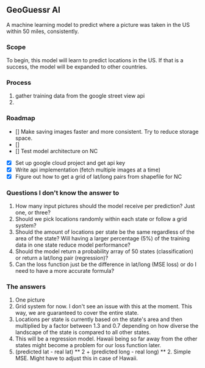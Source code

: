 ## GeoGuessr AI 
A machine learning model to predict where a picture was taken in the US within 50 miles, consistently. 

### Scope
To begin, this model will learn to predict locations in the US. If that is a success, the model will be expanded to other countries.

### Process
1. gather training data from the google street view api 
2. 

### Roadmap 
- [] Make saving images faster and more consistent. Try to reduce storage space. 
- [] 
- [] Test model architecture on NC
- [x] Set up google cloud project and get api key
- [x] Write api implementation (fetch multiple images at a time)
- [x] Figure out how to get a grid of lat/long pairs from shapefile for NC

### Questions I don't know the answer to 
1. How many input pictures should the model receive per prediction? Just one, or three? 
2. Should we pick locations randomly within each state or follow a grid system? 
3. Should the amount of locations per state be the same regardless of the area of the state? Will having a larger percentage (5%) of the training data in one state reduce model performance? 
4. Should the model return a probability array of 50 states (classification) or return a lat/long pair (regression)? 
5. Can the loss function just be the difference in lat/long (MSE loss) or do I need to have a more accurate formula? 

### The answers 
1. One picture
2. Grid system for now. I don't see an issue with this at the moment. This way, we are guaranteed to cover the entire state.
3. Locations per state is currently based on the state's area and then multiplied by a factor between 1.3 and 0.7 depending on how diverse the landscape of the state is compared to all other states. 
4. This will be a regression model. Hawaii being so far away from the other states might become a problem for our loss function later. 
5. (predicted lat - real lat) ** 2 + (predicted long - real long) ** 2. Simple MSE. Might have to adjust this in case of Hawaii.

